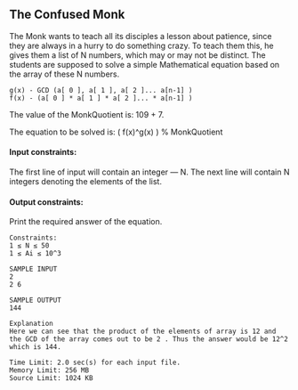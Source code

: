 ## The Confused Monk

The Monk wants to teach all its disciples a lesson about patience, since they are always in a hurry to do something crazy. To teach them this, he gives them a list of N numbers, which may or may not be distinct. The students are supposed to solve a simple Mathematical equation based on the array of these N numbers.

```
g(x) - GCD (a[ 0 ], a[ 1 ], a[ 2 ]... a[n-1] )
f(x) - (a[ 0 ] * a[ 1 ] * a[ 2 ]... * a[n-1] )
```

The value of the MonkQuotient is: 109 + 7.

The equation to be solved is: ( f(x)^g(x) ) % MonkQuotient

#### Input constraints:

The first line of input will contain an integer — N. The next line will contain N integers denoting the elements of the list.

#### Output constraints:

Print the required answer of the equation.

```
Constraints:
1 ≤ N ≤ 50
1 ≤ Ai ≤ 10^3
```

```
SAMPLE INPUT
2
2 6

SAMPLE OUTPUT
144

Explanation
Here we can see that the product of the elements of array is 12 and the GCD of the array comes out to be 2 . Thus the answer would be 12^2 which is 144.
```

```
Time Limit: 2.0 sec(s) for each input file.
Memory Limit: 256 MB
Source Limit: 1024 KB
```
